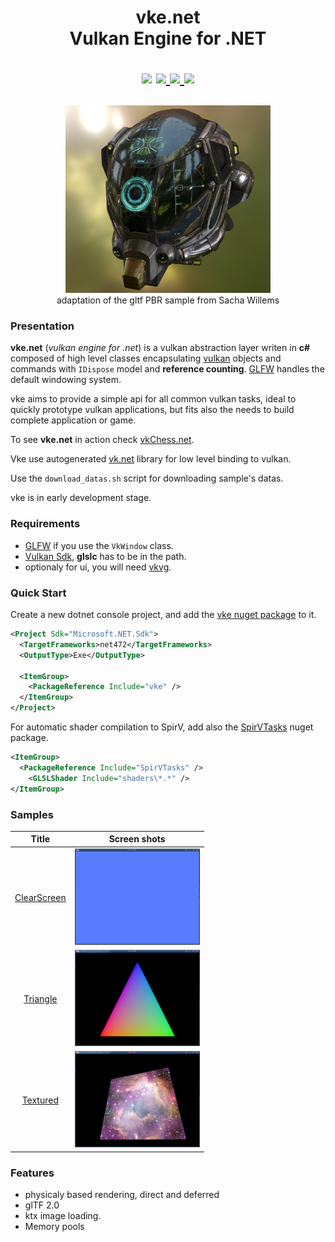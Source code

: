 <h1 align="center">
    vke.net
    <br>
    Vulkan Engine for .NET
    <br>
<p align="center">
  <a href="https://www.nuget.org/packages/vke"><img src="https://buildstats.info/nuget/vke"></a>
  <a href="https://travis-ci.org/jpbruyere/vke.net">
      <img src="https://img.shields.io/travis/jpbruyere/vke.net.svg?&logo=travis&logoColor=white">
  </a>
  <a href="https://ci.appveyor.com/project/jpbruyere/vke-net">
	<img src="https://img.shields.io/appveyor/ci/jpbruyere/vke-net?label=Windows&logo=appveyor&logoColor=lightgrey">
  </a>
  <a href="https://www.paypal.me/GrandTetraSoftware">
    <img src="https://img.shields.io/badge/Donate-PayPal-green.svg">
  </a>
</p>
</h1>

<p align="center">
  <a href="https://github.com/jpbruyere/vke.net/blob/master/samples/pbr/screenshot.png">
    <kbd><img src="https://raw.githubusercontent.com/jpbruyere/vke.net/master/samples/pbr/screenshot.png" height="300"></kbd>
  </a>
   <br>adaptation of the gltf PBR sample from Sacha Willems</br>
</p>

### Presentation
**vke.net** (_vulkan engine for .net_) is a vulkan abstraction layer writen in **c#** composed of high level classes encapsulating [vulkan](https://www.khronos.org/vulkan/) objects and commands with `IDispose` model and **reference counting**. [GLFW](https://www.glfw.org/)  handles the default windowing system.

vke aims to provide a simple api for all common vulkan tasks, ideal to quickly prototype vulkan applications, but fits also the needs to build complete application or game.

To see **vke.net** in action check [vkChess.net](https://github.com/jpbruyere/vkChess.net).

Vke use autogenerated [vk.net](https://github.com/jpbruyere/vk.net) library for low level binding to vulkan.

Use the `download_datas.sh` script for downloading sample's datas.

vke is in early development stage.

### Requirements
- [GLFW](https://www.glfw.org/) if you use the `VkWindow` class.
- [Vulkan Sdk](https://www.lunarg.com/vulkan-sdk/), **glslc** has to be in the path.
- optionaly for ui, you will need [vkvg](https://github.com/jpbruyere/vkvg).

### Quick Start

Create a new dotnet console project, and add the [vke nuget package](https://www.nuget.org/packages/vke) to it.

```xml
<Project Sdk="Microsoft.NET.Sdk">
  <TargetFrameworks>net472</TargetFrameworks>
  <OutputType>Exe</OutputType>

  <ItemGroup>
    <PackageReference Include="vke" />
  </ItemGroup>
</Project>
```
For automatic shader compilation to SpirV, add also the [SpirVTasks](SpirVTasks/README.md) nuget package.

```xml
<ItemGroup>
  <PackageReference Include="SpirVTasks" />
    <GLSLShader Include="shaders\*.*" />
</ItemGroup>
```
### Samples

|                    Title                     |                    Screen shots                    |
| :------------------------------------------: | :------------------------------------------------: |
| [ClearScreen](samples/ClearScreen/README.md) | ![screenshot](samples/screenShots/ClearScreen.png) |
|    [Triangle](samples/Triangle/README.md)    |  ![screenshot](samples/screenShots/Triangle.png)   |
|    [Textured](samples/Textured/README.md)    |  ![screenshot](samples/screenShots/Textured.png)   |


### Features

- physicaly based rendering, direct and deferred
- glTF 2.0
- ktx image loading.
- Memory pools


